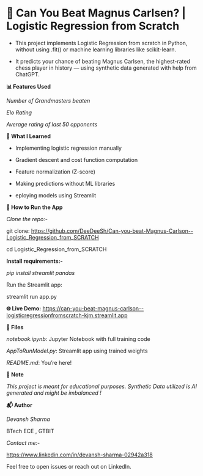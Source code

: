 # 🧠 Can You Beat Magnus Carlsen? | Logistic Regression from Scratch

* This project implements Logistic Regression from scratch in Python, without using .fit() or machine learning libraries like scikit-learn.

* It predicts your chance of beating Magnus Carlsen, the highest-rated chess player in history — using synthetic data generated with help from ChatGPT.

**📊 Features Used**

*Number of Grandmasters beaten*

*Elo Rating*

*Average rating of last 50 opponents*

**🔧 What I Learned**

* Implementing logistic regression manually

* Gradient descent and cost function computation

* Feature normalization (Z-score)

* Making predictions without ML libraries

* eploying models using Streamlit

**🚀 How to Run the App**

*Clone the repo:-*

git clone: https://github.com/DeeDeeSh/Can-you-beat-Magnus-Carlson--Logistic_Regression_from_SCRATCH

cd Logistic_Regression_from_SCRATCH

**Install requirements:-**

*pip install streamlit pandas*

Run the Streamlit app:

streamlit run app.py

**🌐 Live Demo:**  https://can-you-beat-magnus-carlson--logisticregressionfromscratch-kjm.streamlit.app

**📁 Files**

*notebook.ipynb*: Jupyter Notebook with full training code

*AppToRunModel.py*: Streamlit app using trained weights

*README.md*: You’re here!

**🧠 Note**

*This project is meant for educational purposes. Synthetic Data utilized is AI generated and might be imbalanced !*

**📬 Author**

*Devansh Sharma*

BTech ECE , GTBIT

*Contact me:-*

https://www.linkedin.com/in/devansh-sharma-02942a318

Feel free to open issues or reach out on LinkedIn.



